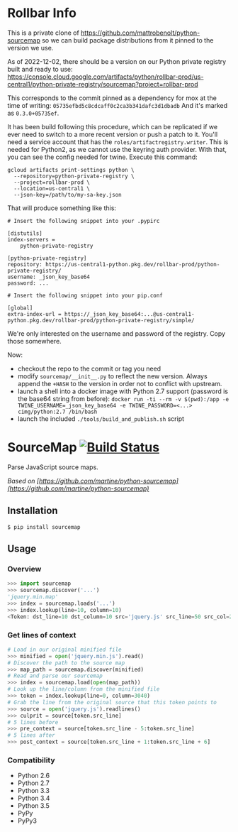 Rollbar Info
============

This is a private clone of https://github.com/mattrobenolt/python-sourcemap
so we can build package distributions from it pinned to the version we use.

As of 2022-12-02, there should be a version on our Python private registry built and ready to use:
https://console.cloud.google.com/artifacts/python/rollbar-prod/us-central1/python-private-registry/sourcemap?project=rollbar-prod

This corresponds to the commit pinned as a dependency for mox at the time of writing: `05735efbd5c8cdcaff0c2ca3b341dafc3d1dbadb`
And it's marked as `0.3.0+05735ef`.

It has been build following this procedure, which can be replicated if we ever need to switch to a more recent version or push a patch to it.
You'll need a service account that has the `roles/artifactregistry.writer`.  This is needed for Python2, as we cannot use the keyring auth provider.
With that, you can see the config needed for twine.
Execute this command:

```
gcloud artifacts print-settings python \
  --repository=python-private-registry \
  --project=rollbar-prod \
  --location=us-central1 \
  --json-key=/path/to/my-sa-key.json
```

That will produce something like this:
```
# Insert the following snippet into your .pypirc

[distutils]
index-servers =
    python-private-registry

[python-private-registry]
repository: https://us-central1-python.pkg.dev/rollbar-prod/python-private-registry/
username: _json_key_base64
password: ...

# Insert the following snippet into your pip.conf

[global]
extra-index-url = https://_json_key_base64:...@us-central1-python.pkg.dev/rollbar-prod/python-private-registry/simple/
```

We're only interested on the username and password of the registry.  Copy those somewhere.

Now:

- checkout the repo to the commit or tag you need
- modify `sourcemap/__init__.py` to reflect the new version.  Always
  append the `+HASH` to the version in order not to conflict with upstream.
- launch a shell into a docker image with Python 2.7 support (password is the base64 string from before):
  `docker run -ti --rm -v $(pwd):/app -e TWINE_USERNAME=_json_key_base64 -e TWINE_PASSWORD=<...> cimg/python:2.7 /bin/bash`
- launch the included `./tools/build_and_publish.sh` script

# SourceMap [![Build Status](https://travis-ci.org/mattrobenolt/python-sourcemap.png?branch=master)](https://travis-ci.org/mattrobenolt/python-sourcemap)
Parse JavaScript source maps.

*Based on [https://github.com/martine/python-sourcemap](https://github.com/martine/python-sourcemap)*

## Installation
`$ pip install sourcemap`

## Usage
### Overview
```python
>>> import sourcemap
>>> sourcemap.discover('...')
'jquery.min.map'
>>> index = sourcemap.loads('...')
>>> index.lookup(line=10, column=10)
<Token: dst_line=10 dst_column=10 src='jquery.js' src_line=50 src_col=200 name='lol'>
```

### Get lines of context
```python
# Load in our original minified file
>>> minified = open('jquery.min.js').read()
# Discover the path to the source map
>>> map_path = sourcemap.discover(minified)
# Read and parse our sourcemap
>>> index = sourcemap.load(open(map_path))
# Look up the line/column from the minified file
>>> token = index.lookup(line=0, column=3040)
# Grab the line from the original source that this token points to
>>> source = open('jquery.js').readlines()
>>> culprit = source[token.src_line]
# 5 lines before
>>> pre_context = source[token.src_line - 5:token.src_line]
# 5 lines after
>>> post_context = source[token.src_line + 1:token.src_line + 6]
```

### Compatibility
 * Python 2.6
 * Python 2.7
 * Python 3.3
 * Python 3.4
 * Python 3.5
 * PyPy
 * PyPy3
